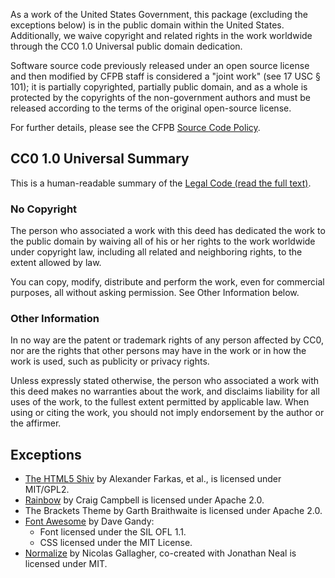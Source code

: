 As a work of the United States Government, this package (excluding the
exceptions below) is in the public domain within the United States.
Additionally, we waive copyright and related rights in the work worldwide
through the CC0 1.0 Universal public domain dedication.

Software source code previously released under an open source license and then
modified by CFPB staff is considered a "joint work" (see 17 USC § 101); it is
partially copyrighted, partially public domain, and as a whole is protected by
the copyrights of the non-government authors and must be released according to
the terms of the original open-source license.

For further details, please see the CFPB [Source Code Policy][policy].


## CC0 1.0 Universal Summary

This is a human-readable summary of the [Legal Code (read the full text)][CC0].

### No Copyright

The person who associated a work with this deed has dedicated the work to
the public domain by waiving all of his or her rights to the work worldwide
under copyright law, including all related and neighboring rights, to the
extent allowed by law.

You can copy, modify, distribute and perform the work, even for commercial 
purposes, all without asking permission. See Other Information below.

### Other Information

In no way are the patent or trademark rights of any person affected by CC0,
nor are the rights that other persons may have in the work or in how the
work is used, such as publicity or privacy rights.

Unless expressly stated otherwise, the person who associated a work with
this deed makes no warranties about the work, and disclaims liability for
all uses of the work, to the fullest extent permitted by applicable law.
When using or citing the work, you should not imply endorsement by the
author or the affirmer.

[policy]: http://github.com/cfpb/source-code-policy/
[CC0]: http://creativecommons.org/publicdomain/zero/1.0/legalcode


## Exceptions

- [The HTML5 Shiv](https://github.com/aFarkas/html5shiv) by Alexander Farkas,
  et al., is licensed under MIT/GPL2.
- [Rainbow](https://github.com/ccampbell/rainbow) by Craig Campbell is licensed
  under Apache 2.0.
- The Brackets Theme by Garth Braithwaite is licensed under Apache 2.0.
- [Font Awesome](http://fontawesome.io) by Dave Gandy:
  - Font licensed under the SIL OFL 1.1.
  - CSS licensed under the MIT License.
- [Normalize](https://necolas.github.io/normalize.css/) by Nicolas Gallagher,
  co-created with Jonathan Neal is licensed under MIT.
  
